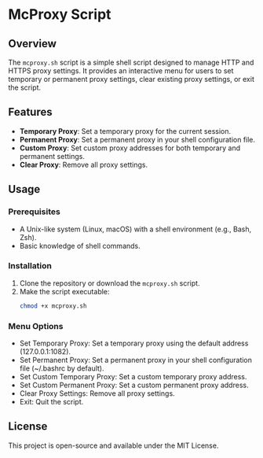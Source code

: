 # McProxy Script

## Overview
The `mcproxy.sh` script is a simple shell script designed to manage HTTP and HTTPS proxy settings. It provides an interactive menu for users to set temporary or permanent proxy settings, clear existing proxy settings, or exit the script.

## Features
- **Temporary Proxy**: Set a temporary proxy for the current session.
- **Permanent Proxy**: Set a permanent proxy in your shell configuration file.
- **Custom Proxy**: Set custom proxy addresses for both temporary and permanent settings.
- **Clear Proxy**: Remove all proxy settings.

## Usage
### Prerequisites
- A Unix-like system (Linux, macOS) with a shell environment (e.g., Bash, Zsh).
- Basic knowledge of shell commands.

### Installation
1. Clone the repository or download the `mcproxy.sh` script.
2. Make the script executable:
   ```sh
   chmod +x mcproxy.sh

### Menu Options
- Set Temporary Proxy: Set a temporary proxy using the default address (127.0.0.1:1082).
- Set Permanent Proxy: Set a permanent proxy in your shell configuration file (~/.bashrc by default).
- Set Custom Temporary Proxy: Set a custom temporary proxy address.
- Set Custom Permanent Proxy: Set a custom permanent proxy address.
- Clear Proxy Settings: Remove all proxy settings.
- Exit: Quit the script.

## License
This project is open-source and available under the MIT License.